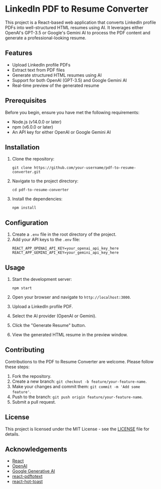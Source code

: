 # LinkedIn PDF to Resume Converter

This project is a React-based web application that converts LinkedIn profile PDFs into well-structured HTML resumes using AI. It leverages either OpenAI's GPT-3.5 or Google's Gemini AI to process the PDF content and generate a professional-looking resume.

## Features

- Upload LinkedIn profile PDFs
- Extract text from PDF files
- Generate structured HTML resumes using AI
- Support for both OpenAI (GPT-3.5) and Google Gemini AI
- Real-time preview of the generated resume

## Prerequisites

Before you begin, ensure you have met the following requirements:

- Node.js (v14.0.0 or later)
- npm (v6.0.0 or later)
- An API key for either OpenAI or Google Gemini AI

## Installation

1. Clone the repository:
   ```
   git clone https://github.com/your-username/pdf-to-resume-converter.git
   ```

2. Navigate to the project directory:
   ```
   cd pdf-to-resume-converter
   ```

3. Install the dependencies:
   ```
   npm install
   ```

## Configuration

1. Create a `.env` file in the root directory of the project.
2. Add your API keys to the `.env` file:
   ```
   REACT_APP_OPENAI_API_KEY=your_openai_api_key_here
   REACT_APP_GEMINI_API_KEY=your_gemini_api_key_here
   ```

## Usage

1. Start the development server:
   ```
   npm start
   ```

2. Open your browser and navigate to `http://localhost:3000`.

3. Upload a LinkedIn profile PDF.

4. Select the AI provider (OpenAI or Gemini).

5. Click the "Generate Resume" button.

6. View the generated HTML resume in the preview window.

## Contributing

Contributions to the PDF to Resume Converter are welcome. Please follow these steps:

1. Fork the repository.
2. Create a new branch: `git checkout -b feature/your-feature-name`.
3. Make your changes and commit them: `git commit -m 'Add some feature'`.
4. Push to the branch: `git push origin feature/your-feature-name`.
5. Submit a pull request.

## License

This project is licensed under the MIT License - see the [LICENSE](LICENSE) file for details.

## Acknowledgements

- [React](https://reactjs.org/)
- [OpenAI](https://openai.com/)
- [Google Generative AI](https://ai.google.dev/)
- [react-pdftotext](https://www.npmjs.com/package/react-pdftotext)
- [react-hot-toast](https://react-hot-toast.com/)